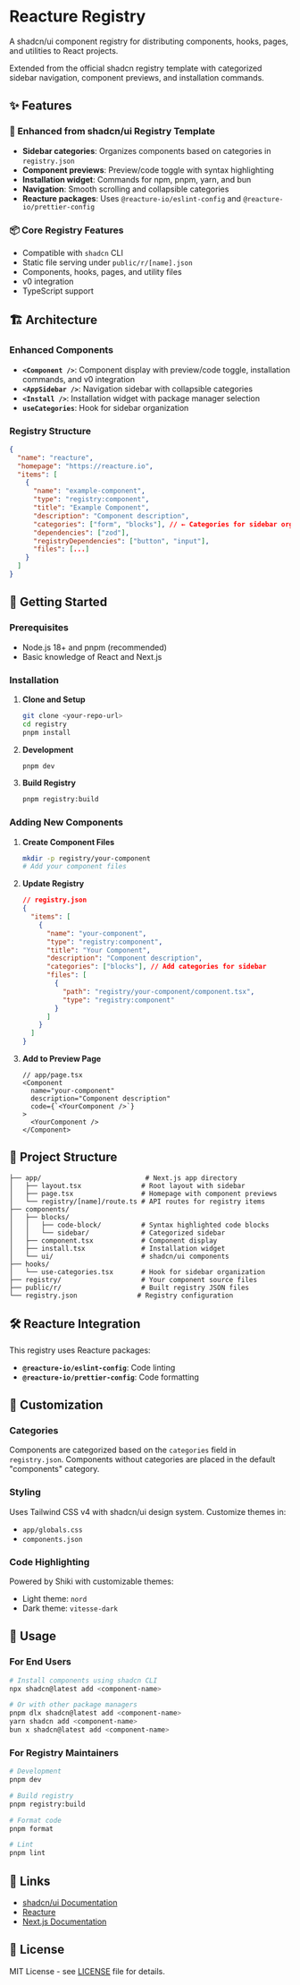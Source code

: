 # Reacture Registry

A shadcn/ui component registry for distributing components, hooks, pages, and utilities to React projects.

Extended from the official shadcn registry template with categorized sidebar navigation, component previews, and installation commands.

## ✨ Features

### 🚀 Enhanced from shadcn/ui Registry Template

- **Sidebar categories**: Organizes components based on categories in `registry.json`
- **Component previews**: Preview/code toggle with syntax highlighting
- **Installation widget**: Commands for npm, pnpm, yarn, and bun
- **Navigation**: Smooth scrolling and collapsible categories
- **Reacture packages**: Uses `@reacture-io/eslint-config` and `@reacture-io/prettier-config`

### 📦 Core Registry Features

- Compatible with `shadcn` CLI
- Static file serving under `public/r/[name].json`
- Components, hooks, pages, and utility files
- v0 integration
- TypeScript support

## 🏗️ Architecture

### Enhanced Components

- **`<Component />`**: Component display with preview/code toggle, installation commands, and v0 integration
- **`<AppSidebar />`**: Navigation sidebar with collapsible categories
- **`<Install />`**: Installation widget with package manager selection
- **`useCategories`**: Hook for sidebar organization

### Registry Structure

```json
{
  "name": "reacture",
  "homepage": "https://reacture.io",
  "items": [
    {
      "name": "example-component",
      "type": "registry:component",
      "title": "Example Component",
      "description": "Component description",
      "categories": ["form", "blocks"], // ← Categories for sidebar organization
      "dependencies": ["zod"],
      "registryDependencies": ["button", "input"],
      "files": [...]
    }
  ]
}
```

## 🚀 Getting Started

### Prerequisites

- Node.js 18+ and pnpm (recommended)
- Basic knowledge of React and Next.js

### Installation

1. **Clone and Setup**

   ```bash
   git clone <your-repo-url>
   cd registry
   pnpm install
   ```

2. **Development**

   ```bash
   pnpm dev
   ```

3. **Build Registry**
   ```bash
   pnpm registry:build
   ```

### Adding New Components

1. **Create Component Files**

   ```bash
   mkdir -p registry/your-component
   # Add your component files
   ```

2. **Update Registry**

   ```json
   // registry.json
   {
     "items": [
       {
         "name": "your-component",
         "type": "registry:component",
         "title": "Your Component",
         "description": "Component description",
         "categories": ["blocks"], // Add categories for sidebar
         "files": [
           {
             "path": "registry/your-component/component.tsx",
             "type": "registry:component"
           }
         ]
       }
     ]
   }
   ```

3. **Add to Preview Page**
   ```tsx
   // app/page.tsx
   <Component
     name="your-component"
     description="Component description"
     code={`<YourComponent />`}
   >
     <YourComponent />
   </Component>
   ```

## 📁 Project Structure

```
├── app/                          # Next.js app directory
│   ├── layout.tsx               # Root layout with sidebar
│   ├── page.tsx                 # Homepage with component previews
│   └── registry/[name]/route.ts # API routes for registry items
├── components/
│   ├── blocks/
│   │   ├── code-block/          # Syntax highlighted code blocks
│   │   └── sidebar/             # Categorized sidebar
│   ├── component.tsx            # Component display
│   ├── install.tsx              # Installation widget
│   └── ui/                      # shadcn/ui components
├── hooks/
│   └── use-categories.tsx       # Hook for sidebar organization
├── registry/                    # Your component source files
├── public/r/                    # Built registry JSON files
└── registry.json               # Registry configuration
```

## 🛠️ Reacture Integration

This registry uses Reacture packages:

- **`@reacture-io/eslint-config`**: Code linting
- **`@reacture-io/prettier-config`**: Code formatting

## 🎨 Customization

### Categories

Components are categorized based on the `categories` field in `registry.json`. Components without categories are placed in the default "components" category.

### Styling

Uses Tailwind CSS v4 with shadcn/ui design system. Customize themes in:

- `app/globals.css`
- `components.json`

### Code Highlighting

Powered by Shiki with customizable themes:

- Light theme: `nord`
- Dark theme: `vitesse-dark`

## 📖 Usage

### For End Users

```bash
# Install components using shadcn CLI
npx shadcn@latest add <component-name>

# Or with other package managers
pnpm dlx shadcn@latest add <component-name>
yarn shadcn add <component-name>
bun x shadcn@latest add <component-name>
```

### For Registry Maintainers

```bash
# Development
pnpm dev

# Build registry
pnpm registry:build

# Format code
pnpm format

# Lint
pnpm lint
```

## 🔗 Links

- [shadcn/ui Documentation](https://ui.shadcn.com/docs/registry)
- [Reacture](https://reacture.io)
- [Next.js Documentation](https://nextjs.org/docs)

## 📄 License

MIT License - see [LICENSE](LICENSE) file for details.
